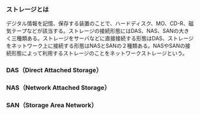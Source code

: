 ### ストレージとは
デジタル情報を記憶、保存する装置のことで、ハードディスク、MO、CD-R、磁気テープなどが該当する。ストレージの接続形態にはDAS、NAS、SANの大きく三種類ある。ストレージをサーバなどに直接接続する形態はDAS、ストレージをネットワーク上に接続する形態はNASとSANの２種類ある。NASやSANの接続形態によって利用するストレージのことをネットワークストレージという。

### DAS（Direct Attached Storage）
### NAS（Network Attached Storage）
### SAN（Storage Area Network）
